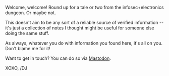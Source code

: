 Welcome, welcome! Round up for a tale or two from the infosec+electronics dungeon. Or maybe not.

This doesn't aim to be any sort of a reliable source of verified information -- it's just a collection of notes I thought might be useful for someone else doing the same stuff.

As always, whatever you do with information you found here, it's all on you. Don't blame me for it!

Want to get in touch? You can do so via <a rel="me" href="https://infosec.exchange/@infosecdj">Mastodon</a>.

XOXO,
/DJ
